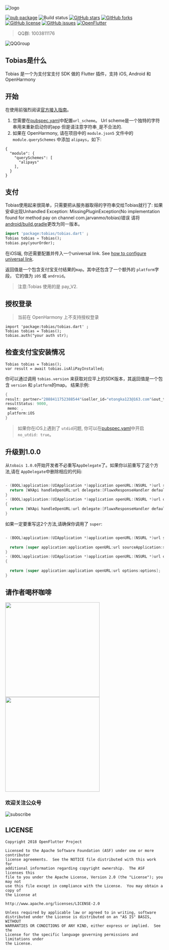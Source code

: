 ![logo](./arts/tobias_logo.png)

[![pub package](https://img.shields.io/pub/v/tobias.svg)](https://pub.dartlang.org/packages/tobias)
![Build status](https://github.com/OpenFlutter/tobias/actions/workflows/build_test.yml/badge.svg)
[![GitHub stars](https://img.shields.io/github/stars/OpenFlutter/tobias)](https://github.com/OpenFlutter/tobias/stargazers)
[![GitHub forks](https://img.shields.io/github/forks/OpenFlutter/tobias)](https://github.com/OpenFlutter/tobias/network)
[![GitHub license](https://img.shields.io/github/license/OpenFlutter/tobias)](https://github.com/OpenFlutter/tobias/blob/master/LICENSE)
[![GitHub issues](https://img.shields.io/github/issues/OpenFlutter/tobias)](https://github.com/OpenFlutter/tobias/issues)
<a target="_blank" href="https://qm.qq.com/q/TJ29rkzywM"><img border="0" src="https://pub.idqqimg.com/wpa/images/group.png" alt="OpenFlutter" title="OpenFlutter"></a>

> QQ群: 1003811176

![QQGroup](https://gitee.com/OpenFlutter/resoures-repository/raw/master/common/flutter.png)

## Tobias是什么

Tobias 是一个为支付宝支付 SDK 做的 Flutter 插件，支持 iOS, Android 和 OpenHarmony

## 开始

在使用前强烈阅读[官方接入指南](https://docs.open.alipay.com/204/105051/)。

1. 您需要在[pubspec.yaml](./example/pubspec.yaml)中配置`url_scheme`。 Url scheme是一个独特的字符串用来重新启动你的app
但是请注意字符串`_`是不合法的.
2. 如果在 OpenHarmony, 请在项目中的 `module.json5` 文件中的 `module.querySchemes` 中添加 `alipays`，如下:

```json5
{
  "module": {
    "querySchemes": [
      "alipays"
    ],
  }
}
```

## 支付

Tobias使用起来很简单，只需要把从服务器取得的字符串交给Tobias就行了:
如果安卓出现Unhandled Exception: MissingPluginException(No implementation found for method pay on channel com.jarvanmo/tobias)错误
请将[android/build.gradle](https://github.com/OpenFlutter/tobias/blob/master/android/build.gradle#L5)更改为同一版本。

```dart
import 'package:tobias/tobias.dart' ;
Tobias tobias = Tobias();
tobias.pay(yourOrder);
```

在iOS端, 你还需要配置并传入一个universal link. See [how to configure universal link](https://opendocs.alipay.com/open/0b9qzi).

返回值是一个包含支付宝支付结果的`map`。其中还包含了一个额外的 `platform`字段，
它的值为 `iOS` 或 `android`。
> 注意:Tobias 使用的是 pay_V2.

## 授权登录

> 当前在 OpenHarmony 上不支持授权登录

```
import 'package:tobias/tobias.dart' ;
Tobias tobias = Tobias();
tobias.auth("your auth str);
```

## 检查支付宝安装情况

```
Tobias tobias = Tobias();
var result = await tobias.isAliPayInstalled;
```

你可以通过调用 `tobias.version` 来获取对应平上的SDK版本，其返回值是一个包含 `version` 和 `platform`的map。
结果示例:

```dart
{
result: partner="2088411752388544"&seller_id="etongka123@163.com"&out_trade_no="180926084213001"&subject="test pay"&total_fee="0.01"&notify_url="http://127.0.0.1/alipay001"&service="mobile.securitypay.pay"&payment_type="1"&_input_charset="utf-8"&it_b_pay="30m"&return_url="m.alipay.com"&success="true"&sign_type="RSA"&sign="nCZ8MDhsNvYNAbrLZJZ2VUy6vydgAp+JCq1aQo6ORDYtI9zwtnja3qNGQNiDJCuktoIj7fSTM487XhjPDqnOreZjIA1GJpxu9D1I3nMXIn1M7DfZ0noDwXcYZ438/jbYac7g8mhpwdKGweLCAni9mO3Y6q3iBFkox8i9PcsGxJY=",
resultStatus: 9000,
 memo: ,
 platform:iOS
}

```

> 如果你在iOS上遇到了 `utdid`问题, 你可以在[pubspec.yaml](./example/pubspec.yaml)中开启`no_utdid: true`。

## 升级到1.0.0

从`tobais 1.0.0`开始开发者不必重写`AppDelegate`了。如果你以前重写了这个方法,请在 `AppDelegate`中删除相应的代码:

```objective-c

- (BOOL)application:(UIApplication *)application openURL:(NSURL *)url sourceApplication:(NSString *)sourceApplication annotation:(id)annotation {
  return [WXApi handleOpenURL:url delegate:[FluwxResponseHandler defaultManager]];
}
- (BOOL)application:(UIApplication *)application openURL:(NSURL *)url options:(NSDictionary<NSString*, id> *)options
{
  return [WXApi handleOpenURL:url delegate:[FluwxResponseHandler defaultManager]];
}
```

如果一定要重写这2个方法,请确保你调用了 `super`:

```objective-c

- (BOOL)application:(UIApplication *)application openURL:(NSURL *)url sourceApplication:(NSString *)sourceApplication annotation:(id)annotation {
    
  return [super application:application openURL:url sourceApplication:sourceApplication annotation:annotation];
}
- (BOOL)application:(UIApplication *)application openURL:(NSURL *)url options:(NSDictionary<NSString*, id> *)options
{
    
  return [super application:application openURL:url options:options];
}
```

## 请作者喝杯咖啡

<img src="./arts/wx.jpeg" height="300">  <img src="./arts/ali.jpeg" height="300">

### 欢迎关注公众号

![subscribe](./arts/wx_subscription.png)

## LICENSE

    Copyright 2018 OpenFlutter Project

    Licensed to the Apache Software Foundation (ASF) under one or more contributor
    license agreements.  See the NOTICE file distributed with this work for
    additional information regarding copyright ownership.  The ASF licenses this
    file to you under the Apache License, Version 2.0 (the "License"); you may not
    use this file except in compliance with the License.  You may obtain a copy of
    the License at

    http://www.apache.org/licenses/LICENSE-2.0

    Unless required by applicable law or agreed to in writing, software
    distributed under the License is distributed on an "AS IS" BASIS, WITHOUT
    WARRANTIES OR CONDITIONS OF ANY KIND, either express or implied.  See the
    License for the specific language governing permissions and limitations under
    the License.
